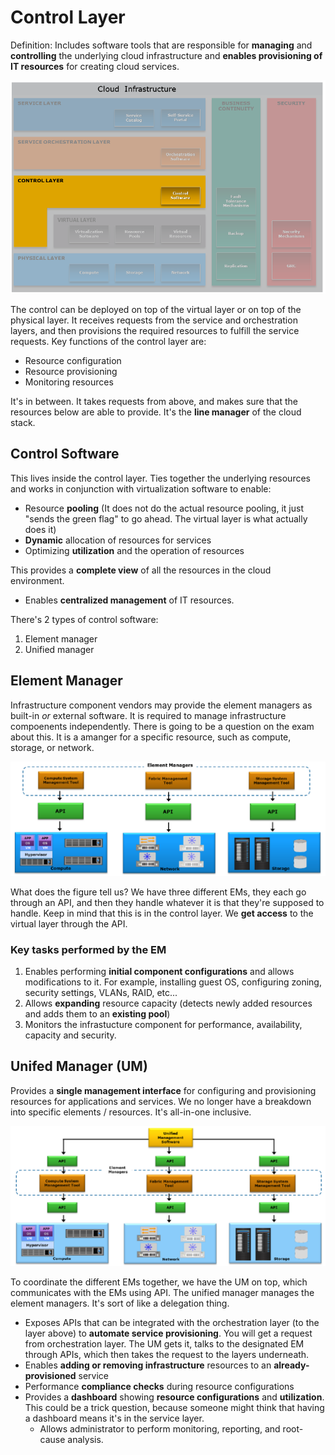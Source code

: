 # Control Layer
Definition: Includes software tools that are responsible for **managing** and **controlling** the underlying cloud infrastructure and **enables provisioning of IT resources** for creating cloud services. 

![ControlLayer](https://github.com/DaraVaram/Cloud-Computing-Infrastructure/blob/main/figures/ControlLayer.png)

The control can be deployed on top of the virtual layer or on top of the physical layer. It receives requests from the service and orchestration layers, and then provisions the required resources to fulfill the service requests. Key functions of the control layer are: 
- Resource configuration
- Resource provisioning
- Monitoring resources

It's in between. It takes requests from above, and makes sure that the resources below are able to provide. It's the **line manager** of the cloud stack.

## Control Software
This lives inside the control layer. Ties together the underlying resources and works in conjunction with virtualization software to enable: 
- Resource **pooling** (It does not do the actual resource pooling, it just "sends the green flag" to go ahead. The virtual layer is what actually does it)
- **Dynamic** allocation of resources for services
- Optimizing **utilization** and the operation of resources

This provides a **complete view** of all the resources in the cloud environment. 
- Enables **centralized management** of IT resources.

There's 2 types of control software: 
1. Element manager
2. Unified manager


## Element Manager
Infrastructure component vendors may provide the element managers as built-in _or_ external software. It is required to manage infrastructure compoenents independently. There is going to be a question on the exam about this. It is a amanger for a specific resource, such as compute, storage, or network.  

![ElementManager](https://github.com/DaraVaram/Cloud-Computing-Infrastructure/blob/main/figures/ElementManager.png)

What does the figure tell us? We have three different EMs, they each go through an API, and then they handle whatever it is that they're supposed to handle. Keep in mind that this is in the control layer. We **get access** to the virtual layer through the API. 

### Key tasks performed by the EM
1. Enables performing **initial component configurations** and allows modifications to it. For example, installing guest OS, configuring zoning, security settings, VLANs, RAID, etc...
2. Allows **expanding** resource capacity (detects newly added resources and adds them to an **existing pool**)
3. Monitors the infrastucture component for performance, availability, capacity and security.

## Unifed Manager (UM)
Provides a **single management interface** for configuring and provisioning resources for applications and services. We no longer have a breakdown into specific elements / resources. It's all-in-one inclusive. 

![UnifiedManager](https://github.com/DaraVaram/Cloud-Computing-Infrastructure/blob/main/figures/UnifiedManager.png)

To coordinate the different EMs together, we have the UM on top, which communicates with the EMs using API. The unified manager manages the element managers. It's sort of like a delegation thing. 

- Exposes APIs that can be integrated with the orchestration layer (to the layer above) to **automate service provisioning**. You will get a request from orchestration layer. The UM gets it, talks to the designated EM through APIs, which then takes the request to the layers underneath.
- Enables **adding or removing infrastructure** resources to an **already-provisioned** service
- Performance **compliance checks** during resource configurations
- Provides a **dashboard** showing **resource configurations** and **utilization**. This could be a trick question, because someone might think that having a dashboard means it's in the service layer.
    - Allows administrator to perform monitoring, reporting, and root-cause analysis.
